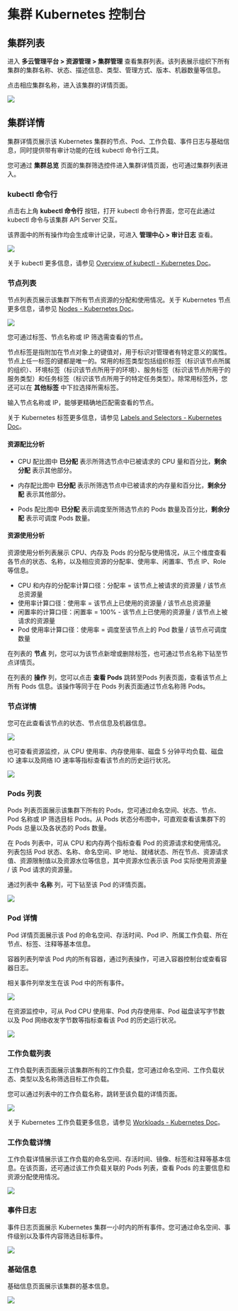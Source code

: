 # 集群 Kubernetes 控制台

## 集群列表

进入 **多云管理平台 > 资源管理 > 集群管理** 查看集群列表。该列表展示组织下所有集群的集群名称、状态、描述信息、类型、管理方式、版本、机器数量等信息。

点击相应集群名称，进入该集群的详情页面。

![](http://terminus-paas.oss-cn-hangzhou.aliyuncs.com/paas-doc/2021/09/30/7442d0c3-667f-4a8f-9f00-0fbb8292e673.png)

## 集群详情

集群详情页展示该 Kubernetes 集群的节点、Pod、工作负载、事件日志与基础信息，同时提供带有审计功能的在线 kubectl 命令行工具。

您可通过 **集群总览** 页面的集群筛选控件进入集群详情页面，也可通过集群列表进入。

### kubectl 命令行

点击右上角 **kubectl 命令行** 按钮，打开 kubectl 命令行界面，您可在此通过 kubectl 命令与该集群 API Server 交互。

该界面中的所有操作均会生成审计记录，可进入 **管理中心 > 审计日志** 查看。

![](http://terminus-paas.oss-cn-hangzhou.aliyuncs.com/paas-doc/2021/09/30/a6c2d519-ee2a-4390-9adb-9cf7d7b71327.png)

关于 kubectl 更多信息，请参见 [Overview of kubectl - Kubernetes Doc](https://kubernetes.io/docs/reference/kubectl/overview/)。

### 节点列表

节点列表页展示该集群下所有节点资源的分配和使用情况。关于 Kubernetes 节点更多信息，请参见 [Nodes - Kubernetes Doc](https://kubernetes.io/docs/concepts/architecture/nodes/)。

![](http://terminus-paas.oss-cn-hangzhou.aliyuncs.com/paas-doc/2021/09/30/fae18a5a-b457-43f4-a093-62eef225ad20.png)

您可通过标签、节点名称或 IP 筛选需查看的节点。

节点标签是指附加在节点对象上的键值对，用于标识对管理者有特定意义的属性。节点上任一标签的键都是唯一的。常用的标签类型包括组织标签（标识该节点所属的组织）、环境标签（标识该节点所用于的环境）、服务标签（标识该节点所用于的服务类型）和任务标签（标识该节点所用于的特定任务类型）。除常用标签外，您还可以在 **其他标签** 中下拉选择所需标签。

输入节点名称或 IP，能够更精确地匹配需查看的节点。

关于 Kubernetes 标签更多信息，请参见 [Labels and Selectors - Kubernetes Doc](https://kubernetes.io/docs/concepts/overview/working-with-objects/labels/)。

#### 资源配比分析

- CPU 配比图中 **已分配** 表示所筛选节点中已被请求的 CPU 量和百分比，**剩余分配** 表示其他部分。

- 内存配比图中 **已分配** 表示所筛选节点中已被请求的内存量和百分比，**剩余分配** 表示其他部分。

- Pods 配比图中 **已分配** 表示调度至所筛选节点的 Pods 数量及百分比，**剩余分配** 表示可调度 Pods 数量。

#### 资源使用分析

资源使用分析列表展示 CPU、内存及 Pods 的分配与使用情况，从三个维度查看各节点的状态、名称，以及相应资源的分配率、使用率、闲置率、节点 IP、Role 等信息。

* CPU 和内存的分配率计算口径：分配率 = 该节点上被请求的资源量 / 该节点总资源量
* 使用率计算口径：使用率 = 该节点上已使用的资源量 / 该节点总资源量
* 闲置率的计算口径：闲置率 = 100% - 该节点上已使用的资源量 / 该节点上被请求的资源量
* Pod 使用率计算口径：使用率 = 调度至该节点上的 Pod 数量 / 该节点可调度数量

在列表的 **节点** 列，您可以为该节点新增或删除标签，也可通过节点名称下钻至节点详情页。

在列表的 **操作** 列，您可以点击 **查看 Pods** 跳转至Pods 列表页面，查看该节点上所有 Pods 信息。该操作等同于在 Pods 列表页面通过节点名称筛 Pods。

### 节点详情

您可在此查看该节点的状态、节点信息及机器信息。

![](http://terminus-paas.oss-cn-hangzhou.aliyuncs.com/paas-doc/2021/09/30/81fcd4ed-3aed-45e3-b1df-bb7c22230a2c.png)

也可查看资源监控，从 CPU 使用率、内存使用率、磁盘 5 分钟平均负载、磁盘 IO 速率以及网络 IO 速率等指标查看该节点的历史运行状况。

![](http://terminus-paas.oss-cn-hangzhou.aliyuncs.com/paas-doc/2021/09/30/09412137-40c3-4dfb-9791-2fed27db0b15.png)

### Pods 列表

Pods 列表页面展示该集群下所有的 Pods，您可通过命名空间、状态、节点、Pod 名称或 IP 筛选目标 Pods。从 Pods 状态分布图中，可直观查看该集群下的 Pods 总量以及各状态的 Pods 数量。

在 Pods 列表中，可从 CPU 和内存两个指标查看 Pod 的资源请求和使用情况。列表包括 Pod 状态、名称、命名空间、IP 地址、就绪状态、所在节点、资源请求值、资源限制值以及资源水位等信息，其中资源水位表示该 Pod 实际使用资源量 / 该 Pod 请求的资源量。

通过列表中 **名称** 列，可下钻至该 Pod 的详情页面。

![](http://terminus-paas.oss-cn-hangzhou.aliyuncs.com/paas-doc/2021/09/30/b481a919-375c-44d2-b147-cfd1e9a1cd12.png)

### Pod 详情

Pod 详情页面展示该 Pod 的命名空间、存活时间、Pod IP、所属工作负载、所在节点、标签、注释等基本信息。

容器列表列举该 Pod 内的所有容器，通过列表操作，可进入容器控制台或查看容器日志。

相关事件列举发生在该 Pod 中的所有事件。

![](http://terminus-paas.oss-cn-hangzhou.aliyuncs.com/paas-doc/2021/09/30/4920c6fe-70cc-4741-8b97-091faccf80f1.png)

在资源监控中，可从 Pod CPU 使用率、Pod 内存使用率、Pod 磁盘读写字节数以及 Pod 网络收发字节数等指标查看该 Pod 的历史运行状况。

![](http://terminus-paas.oss-cn-hangzhou.aliyuncs.com/paas-doc/2021/09/30/1b924d8c-c086-4bad-b478-e18eb44d452e.png)

### 工作负载列表

工作负载列表页面展示该集群所有的工作负载，您可通过命名空间、工作负载状态、类型以及名称筛选目标工作负载。

您可以通过列表中的工作负载名称，跳转至该负载的详情页面。

![](http://terminus-paas.oss-cn-hangzhou.aliyuncs.com/paas-doc/2021/09/30/41969fa7-9456-405d-ad4d-d8c0511ecb49.png)

关于 Kubernetes 工作负载更多信息，请参见 [Workloads - Kubernetes Doc](https://kubernetes.io/docs/concepts/workloads/)。

### 工作负载详情

工作负载详情展示该工作负载的命名空间、存活时间、镜像、标签和注释等基本信息。在该页面，还可通过该工作负载关联的 Pods 列表，查看 Pods 的主要信息和资源分配使用情况。

![](http://terminus-paas.oss-cn-hangzhou.aliyuncs.com/paas-doc/2021/09/30/1a0b3172-461c-4636-9450-f5541b879907.png)

### 事件日志

事件日志页面展示 Kubernetes 集群一小时内的所有事件。您可通过命名空间、事件级别以及事件内容筛选目标事件。

![](http://terminus-paas.oss-cn-hangzhou.aliyuncs.com/paas-doc/2021/09/30/00ccbe6f-7ff6-49cf-8fbb-d6bc258a17eb.png)

### 基础信息

基础信息页面展示该集群的基本信息。

![](http://terminus-paas.oss-cn-hangzhou.aliyuncs.com/paas-doc/2021/09/30/ec74165b-0ab2-4648-94a9-313255fa8704.png)
